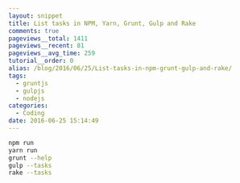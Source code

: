 ```yaml
---
layout: snippet
title: List tasks in NPM, Yarn, Grunt, Gulp and Rake
comments: true
pageviews__total: 1411
pageviews__recent: 81
pageviews__avg_time: 259
tutorial__order: 0
alias: /blog/2016/06/25/List-tasks-in-npm-grunt-gulp-and-rake/
tags:
  - gruntjs
  - gulpjs
  - nodejs
categories:
  - Coding
date: 2016-06-25 15:14:49
---
```


```bash
npm run
yarn run
grunt --help
gulp --tasks
rake --tasks
```
